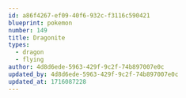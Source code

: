 ```yaml
---
id: a86f4267-ef09-40f6-932c-f3116c590421
blueprint: pokemon
number: 149
title: Dragonite
types:
  - dragon
  - flying
author: 4d8d6ede-5963-429f-9c2f-74b897007e0c
updated_by: 4d8d6ede-5963-429f-9c2f-74b897007e0c
updated_at: 1716087228
---
```

